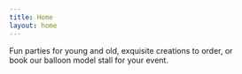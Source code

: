 ```yaml
---
title: Home
layout: home
---
```

Fun parties for young and old, exquisite creations to order, or  
book our balloon model stall for your event.